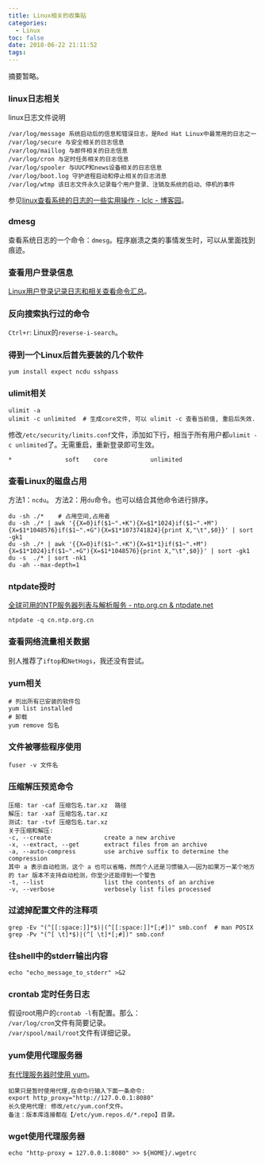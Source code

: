 ```yaml
---
title: Linux相关的收集贴
categories:
  - Linux
toc: false
date: 2018-06-22 21:11:52
tags:
---
```

摘要暂略。
<!-- more -->

### linux日志相关  
linux日志文件说明
```
/var/log/message 系统启动后的信息和错误日志，是Red Hat Linux中最常用的日志之一
/var/log/secure 与安全相关的日志信息
/var/log/maillog 与邮件相关的日志信息
/var/log/cron 与定时任务相关的日志信息
/var/log/spooler 与UUCP和news设备相关的日志信息
/var/log/boot.log 守护进程启动和停止相关的日志消息
/var/log/wtmp 该日志文件永久记录每个用户登录、注销及系统的启动、停机的事件
```
参见[linux查看系统的日志的一些实用操作 - lclc - 博客园](https://www.cnblogs.com/lcword/p/5917398.html)。  

### dmesg  
查看系统日志的一个命令：`dmesg`。程序崩溃之类的事情发生时，可以从里面找到痕迹。

### 查看用户登录信息  
[Linux用户登录记录日志和相关查看命令汇总](https://blog.csdn.net/jsd2honey/article/details/78404337)。

### 反向搜索执行过的命令
`Ctrl+r`: Linux的`reverse-i-search`。  

### 得到一个Linux后首先要装的几个软件  
```
yum install expect ncdu sshpass
```

### ulimit相关
```
ulimit -a
ulimit -c unlimited  # 生成core文件, 可以 ulimit -c 查看当前值, 重启后失效.
```
修改`/etc/security/limits.conf`文件，添加如下行，相当于所有用户都`ulimit -c unlimited`了。无需重启，重新登录即可生效。
```
*               soft    core            unlimited
```

### 查看Linux的磁盘占用
方法1：`ncdu`。
方法2：用`du`命令。也可以结合其他命令进行排序。
```
du -sh ./*    # 占用空间,占用者
du -sh ./* | awk '{{X=0}if($1~".+K"){X=$1*1024}if($1~".+M"){X=$1*1048576}if($1~".+G"){X=$1*1073741824}{print X,"\t",$0}}' | sort -gk1
du -sh ./* | awk '{{X=0}if($1~".+K"){X=$1*1}if($1~".+M"){X=$1*1024}if($1~".+G"){X=$1*1048576}{print X,"\t",$0}}' | sort -gk1
du -s  ./* | sort -nk1
du -ah --max-depth=1
```

### ntpdate授时  
[全球可用的NTP服务器列表与解析服务 - ntp.org.cn & ntpdate.net](http://www.ntp.org.cn/)  
```
ntpdate -q cn.ntp.org.cn
```

### 查看网络流量相关数据
别人推荐了`iftop`和`NetHogs`，我还没有尝试。

### yum相关  
```shell
# 列出所有已安装的软件包
yum list installed
# 卸载
yum remove 包名
```

### 文件被哪些程序使用
`fuser -v 文件名`

### 压缩解压预览命令
```
压缩: tar -caf 压缩包名.tar.xz  路径
解压: tar -xaf 压缩包名.tar.xz
测试: tar -tvf 压缩包名.tar.xz
关于压缩和解压:
-c, --create               create a new archive
-x, --extract, --get       extract files from an archive
-a, --auto-compress        use archive suffix to determine the compression
其中 a 表示自动检测，这个 a 也可以省略，然而个人还是习惯输入——因为如果万一某个地方的 tar 版本不支持自动检测，你至少还能得到一个警告
-t, --list                 list the contents of an archive
-v, --verbose              verbosely list files processed
```

### 过滤掉配置文件的注释项
```
grep -Ev "(^[[:space:]]*$)|(^[[:space:]]*[;#])" smb.conf  # man POSIX
grep -Pv "(^[ \t]*$)|(^[ \t]*[;#])" smb.conf
```

### 往shell中的stderr输出内容  
```
echo "echo_message_to_stderr" >&2
```

### crontab 定时任务日志  
假设root用户的`crontab -l`有配置。那么：  
`/var/log/cron`文件有简要记录。  
`/var/spool/mail/root`文件有详细记录。

### yum使用代理服务器
[有代理服务器时使用 yum](https://docs.huihoo.com/yum/managing-software-with-yum-zh_cn/sn-yum-proxy-server.html)。  
```
如果只是暂时使用代理,在命令行输入下面一条命令:
export http_proxy="http://127.0.0.1:8080"
长久使用代理: 修改/etc/yum.conf文件。
备注：版本库连接都在【/etc/yum.repos.d/*.repo】目录。
```

### wget使用代理服务器
```
echo "http-proxy = 127.0.0.1:8080" >> ${HOME}/.wgetrc
```
